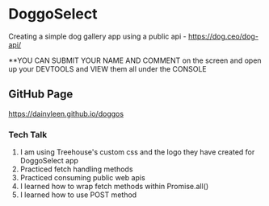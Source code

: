 # DoggoSelect

Creating a simple dog gallery app using a public api - https://dog.ceo/dog-api/

**YOU CAN SUBMIT YOUR NAME AND COMMENT on the screen and open up your DEVTOOLS and VIEW them all under the CONSOLE

## GitHub Page

https://dainyleen.github.io/doggos

### Tech Talk

1. I am using Treehouse's custom css and the logo they have created for DoggoSelect app
2. Practiced fetch handling methods
3. Practiced consuming public web apis 
4. I learned how to wrap fetch methods within Promise.all()
5. I learned how to use POST method
